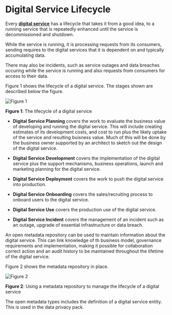 <!-- SPDX-License-Identifier: Apache-2.0 -->
# Digital Service Lifecycle

Every **[digital service](https://odpi.github.io/data-governance/digital-services/)** has a lifecycle that takes it from
a good idea, to a running service that is repeatedly enhanced until the service is decommissioned and shutdown.

While the service is running, it is processing requests from its consumers, sending requires to the digital services that
it is dependent on and typically accumulating data.

There may also be incidents, such as service outages and data breaches occuring while the service is running and also requests
from consumers for access to their data.

Figure 1 shows the lifecycle of a digital service.  The stages shown are described below the figure.

![Figure 1](digital-service-lifecycle-stages)

**Figure 1**: The lifecycle of a digital service

* **Digital Service Planning** covers the work to evaluate the business value of developing and running the digital service.
This will include creating estimates of its development costs, and cost to run plus the likely uptake of the service and
resulting buisness value.  Much of this will be done by the business owner supported by an architect to sketch out the
design of the digital service.

* **Digital Service Development** covers the implementation of the digital service plus the support mechanisms,
business operations, launch and marketing planning for the digital service.

* **Digital Service Deployment** covers the work to push the digital service into production.

* **Digital Service Onboarding** covers the sales/recruiting process to onboard users to the digital service.

* **Digital Service Use** covers the production use of the digital service.

* **Digital Service Incident** covers the management of an incident such as an outage, upgrade of essential
infrastructure or data breach.

An open metadata repository can be used to maintain information about the digital service.
This can link knowledge of th business model, governance requirements and implementation, making it possible for collaboration
correct action and an audit history to be maintained throughout the lifetime of the digital service.

Figure 2 shows the metadata repository in place.

![Figure 2](digital-service-lifecycle-stages-with-metadata-repository)

**Figure 2**: Using a metadata repository to manage the lifecycle of a digital service

The open metadata types includes the definition of a digital service entity.
This is used in the data privacy pack.
